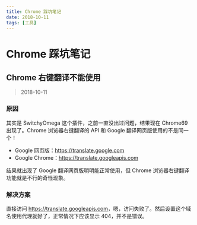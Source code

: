 ```yaml
---
title: Chrome 踩坑笔记
date: 2018-10-11
tags: [工具]
---
```


# Chrome 踩坑笔记

## Chrome 右键翻译不能使用

> 2018-10-11

### 原因

其实是 SwitchyOmega 这个插件，之前一直没出过问题，结果现在 Chrome69 出现了。Chrome 浏览器右键翻译的 API 和 Google 翻译网页版使用的不是同一个！

- Google 网页版：<https://translate.google.com>
- Google Chrome：<https://translate.googleapis.com>

结果就出现了 Google 翻译网页版明明能正常使用，但 Chrome 浏览器右键翻译功能就是不行的奇怪现象。

### 解决方案

直接访问 <https://translate.googleapis.com>，嗯，访问失败了。然后设置这个域名使用代理就好了，正常情况下应该显示 404，并不是错误。
